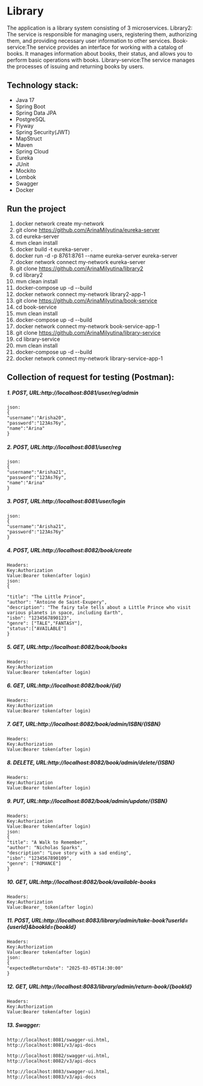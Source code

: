 # **Library**

The application is a library system consisting of 3 microservices. Library2: The service is responsible for managing
users, registering them, authorizing them, and providing necessary user information to other services.
Book-service:The service provides an interface for working with a catalog of books. It manages information about books,
their status, and allows you to perform basic operations with books.
Library-service:The service manages the processes of issuing and returning books by users.

## **Technology stack:**

- Java 17
- Spring Boot
- Spring Data JPA
- PostgreSQL
- Flyway
- Spring Security(JWT)
- MapStruct
- Maven
- Spring Cloud
- Eureka
- JUnit
- Mockito
- Lombok
- Swagger
- Docker

## **Run the project**

1. docker network create my-network
2. git clone https://github.com/ArinaMilyutina/eureka-server
3. cd eureka-server
4. mvn clean install
5. docker build -t eureka-server .
6. docker run -d -p 8761:8761 --name eureka-server eureka-server
7. docker network connect my-network eureka-server
8. git clone https://github.com/ArinaMilyutina/library2
9. cd library2
10. mvn clean install
11. docker-compose up -d --build
12. docker network connect my-network library2-app-1
13. git clone https://github.com/ArinaMilyutina/book-service
14. cd book-service
15. mvn clean install
16. docker-compose up -d --build
17. docker network connect my-network book-service-app-1
18. git clone https://github.com/ArinaMilyutina/library-service
19. cd library-service
20. mvn clean install
21. docker-compose up -d --build
22. docker network connect my-network library-service-app-1

## **Collection of request for testing (Postman):**

##### 1. POST, URL:http://localhost:8081/user/reg/admin

    json:
    {
    "username":"Arisha20",
    "password":"123As76y",
    "name":"Arina"
    }

##### 2. POST, URL:http://localhost:8081/user/reg

    json:
    {
    "username":"Arisha21",
    "password":"123As76y",
    "name":"Arina"
    }

##### 3. POST, URL:http://localhost:8081/user/login

    json:
    {
    "username":"Arisha21",
    "password":"123As76y"
    }

##### 4. POST, URL:http://localhost:8082/book/create

    Headers:
    Key:Authorization
    Value:Bearer token(after login)
    json:
    {

    "title": "The Little Prince",
    "author": "Antoine de Saint-Exupery",
    "description": "The fairy tale tells about a Little Prince who visit various planets in space, including Earth",
    "isbn": "1234567890123",
    "genre": ["TALE","FANTASY"],
    "status":["AVAILABLE"]
    }

##### 5. GET, URL:http://localhost:8082/book/books

    Headers:
    Key:Authorization
    Value:Bearer token(after login)

##### 6. GET, URL:http://localhost:8082/book/{id}

    Headers:
    Key:Authorization
    Value:Bearer token(after login)

##### 7. GET, URL:http://localhost:8082/book/admin/ISBN/{ISBN}

    Headers:
    Key:Authorization
    Value:Bearer token(after login)

##### 8. DELETE, URL:http://localhost:8082/book/admin/delete/{ISBN}

    Headers:
    Key:Authorization
    Value:Bearer token(after login)

##### 9. PUT, URL:http://localhost:8082/book/admin/update/{ISBN}

    Headers:
    Key:Authorization
    Value:Bearer token(after login)
    json:
    {
    "title": "A Walk to Remember",
    "author": "Nicholas Sparks",
    "description": "Love story with a sad ending",
    "isbn": "1234567890109",
    "genre": ["ROMANCE"]
    }

##### 10. GET, URL:http://localhost:8082/book/available-books

    Headers:
    Key:Authorization
    Value:Bearer_ token(after login)

##### 11. POST, URL:http://localhost:8083/library/admin/take-book?userId={userId}&bookId={bookId}

    Headers:
    Key:Authorization
    Value:Bearer token(after login)
    json:
    {
    "expectedReturnDate": "2025-03-05T14:30:00"
    }

##### 12. GET, URL:http://localhost:8083/library/admin/return-book/{bookId}

    Headers:
    Key:Authorization
    Value:Bearer token(after login)

##### 13. Swagger:

    http://localhost:8081/swagger-ui.html,
    http://localhost:8081/v3/api-docs

    http://localhost:8082/swagger-ui.html,
    http://localhost:8082/v3/api-docs

    http://localhost:8083/swagger-ui.html,
    http://localhost:8083/v3/api-docs